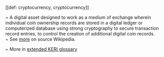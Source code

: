 [[def: cryptocurrency, cryptocurrency]]

~ A digital asset designed to work as a medium of exchange wherein individual coin ownership records are stored in a digital ledger or computerized database using strong cryptography to secure transaction record entries, to control the creation of additional digital coin records.  
~ See [more](https://en.wikipedia.org/wiki/Cryptocurrency) on source Wikipedia.

~ More in <a href="https://weboftrust.github.io/WOT-terms/docs/glossary/cryptocurrency">extended KERI glossary</a>
